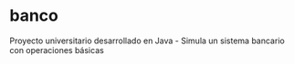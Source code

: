 # banco
Proyecto universitario desarrollado en Java - Simula un sistema bancario con operaciones básicas
